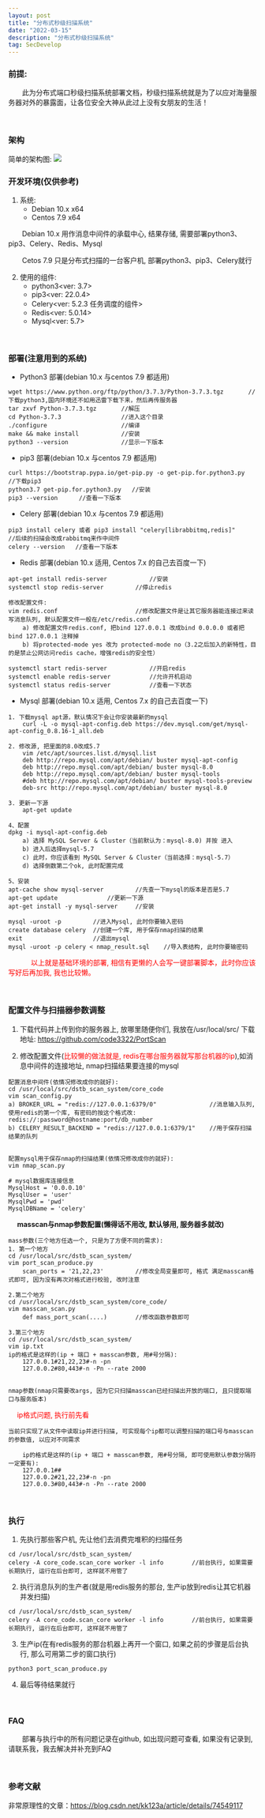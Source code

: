 ```yaml
---
layout: post
title: "分布式秒级扫描系统"
date: "2022-03-15"
description: "分布式秒级扫描系统"
tag: SecDevelop
--- 
```


### 前提:

&emsp;&emsp;此为分布式端口秒级扫描系统部署文档，秒级扫描系统就是为了以应对海量服务器对外的暴露面，让各位安全大神从此过上没有女朋友的生活！

&emsp;
### 架构

简单的架构图:
![](/images/port_scan_image/arch.jpg)


### 开发环境(仅供参考)
1. 系统: 
    * Debian 10.x x64
    * Centos 7.9 x64

&emsp;&emsp;Debian 10.x 用作消息中间件的承载中心, 结果存储, 需要部署python3、pip3、Celery、Redis、Mysql

&emsp;&emsp;Cetos 7.9 只是分布式扫描的一台客户机, 部署python3、pip3、Celery就行

2. 使用的组件: 
    * python3<ver: 3.7>
    * pip3<ver: 22.0.4>
    * Celery<ver: 5.2.3 任务调度的组件>
    * Redis<ver: 5.0.14>
    * Mysql<ver: 5.7>

&emsp;
### 部署(注意用到的系统)
* Python3 部署(debian 10.x 与centos 7.9 都适用)
```
wget https://www.python.org/ftp/python/3.7.3/Python-3.7.3.tgz       //下载python3,国内环境还不如用迅雷下载下来，然后再传服务器
tar zxvf Python-3.7.3.tgz       //解压
cd Python-3.7.3                 //进入这个目录
./configure                     //编译
make && make install            //安装
python3 --version               //显示一下版本
```

* pip3 部署(debian 10.x 与centos 7.9 都适用)
```
curl https://bootstrap.pypa.io/get-pip.py -o get-pip.for.python3.py   //下载pip3
python3.7 get-pip.for.python3.py   //安装
pip3 --version      //查看一下版本 
```


* Celery 部署(debian 10.x 与centos 7.9 都适用)
```
pip3 install celery	或者 pip3 install "celery[librabbitmq,redis]"            //后续的扫描会改成rabbitmq来作中间件
celery --version   //查看一下版本
```

* Redis 部署(debian 10.x 适用, Centos 7.x 的自己去百度一下)
```
apt-get install redis-server			//安装
systemctl stop redis-server			//停止redis

修改配置文件:
vim redis.conf				        //修改配置文件是让其它服务器能连接过来读写消息队列, 默认配置文件一般在/etc/redis.conf
    a) 修改配置文件redis.conf, 把bind 127.0.0.1 改成bind 0.0.0.0 或者把 bind 127.0.0.1 注释掉
    b) 将protected-mode yes 改为 protected-mode no（3.2之后加入的新特性，目的是禁止公网访问redis cache，增强redis的安全性）

systemctl start redis-server			//开启redis
systemctl enable redis-server			//允许开机启动
systemctl status redis-server			//查看一下状态
```

* Mysql 部署(debian 10.x 适用, Centos 7.x 的自己去百度一下)
```
1. 下载mysql apt源，默认情况下会让你安装最新的mysql
    curl -L -o mysql-apt-config.deb https://dev.mysql.com/get/mysql-apt-config_0.8.16-1_all.deb

2. 修改源, 把里面的8.0改成5.7
    vim /etc/apt/sources.list.d/mysql.list
    deb http://repo.mysql.com/apt/debian/ buster mysql-apt-config
    deb http://repo.mysql.com/apt/debian/ buster mysql-8.0
    deb http://repo.mysql.com/apt/debian/ buster mysql-tools
    #deb http://repo.mysql.com/apt/debian/ buster mysql-tools-preview
    deb-src http://repo.mysql.com/apt/debian/ buster mysql-8.0

3. 更新一下源
    apt-get update

4、配置
dpkg -i mysql-apt-config.deb
    a) 选择 MySQL Server & Cluster（当前默认为：mysql-8.0) 并按 进入
    b) 进入后选择mysql-5.7
    c) 此时，你应该看到 MySQL Server & Cluster（当前选择：mysql-5.7）
    d) 选择倒数第二个ok, 此时配置完成

5、安装
apt-cache show mysql-server	        //先查一下mysql的版本是否是5.7
apt-get update				//更新一下源
apt-get install -y mysql-server		//安装

mysql -uroot -p         //进入Mysql, 此时你要输入密码
create database celery  //创建一个库, 用于保存nmap扫描的结果
exit                    //退出mysql
mysql -uroot -p celery < nmap_result.sql    //导入表结构, 此时你要输密码
```

&emsp;
&emsp;&emsp;<font color=red>以上就是基础环境的部署, 相信有更懒的人会写一键部署脚本，此时你应该写好后再加我, 我也比较懒。</font>


&emsp;
### 配置文件与扫描器参数调整
1. 下载代码并上传到你的服务器上, 放哪里随便你们, 我放在/usr/local/src/
下载地址: https://github.com/code3322/PortScan

2. 修改配置文件(<font color=red>比较懒的做法就是, redis在哪台服务器就写那台机器的ip</font>),如消息中间件的连接地址, nmap扫描结果要连接的mysql
```
配置消息中间件(依情况修改成你的就好):
cd /usr/local/src/dstb_scan_system/core_code
vim scan_config.py
a) BROKER_URL = "redis://127.0.0.1:6379/0"               //消息输入队列, 使用redis的第一个库, 有密码的按这个格式改: redis://:password@hostname:port/db_number
b) CELERY_RESULT_BACKEND = "redis://127.0.0.1:6379/1"    //用于保存扫描结果的队列


配置mysql用于保存nmap的扫描结果(依情况修改成你的就好):
vim nmap_scan.py

# mysql数据库连接信息
MysqlHost = '0.0.0.10'
MysqlUser = 'user'
MysqlPwd = 'pwd'
MysqlDBName = 'celery'
```

&emsp;
**masscan与nmap参数配置(懒得话不用改, 默认够用, 服务器多就改)**
```
mass参数(三个地方任选一个, 只是为了方便不同的需求):
1. 第一个地方
cd /usr/local/src/dstb_scan_system/
vim port_scan_produce.py            
    scan_ports = '21,22,23'         //修改全局变量即可, 格式 满足masscan格式即可, 因为没有再次对格式进行校验, 改时注意

2.第二个地方
cd /usr/local/src/dstb_scan_system/core_code/
vim masscan_scan.py
    def mass_port_scan(....)        //修改函数参数即可

3.第三个地方
cd /usr/local/src/dstb_scan_system/
vim ip.txt                  
ip的格式是这样的(ip + 端口 + masscan参数, 用#号分隔): 
    127.0.0.1#21,22,23#-n -pn
    127.0.0.2#80,443#-n -Pn --rate 2000


nmap参数(nmap只需要改args, 因为它只扫描masscan已经扫描出开放的端口, 且只提取端口与服务版本)
```

&emsp;
<font color=red>ip格式问题, 执行前先看</font>
```
当前只实现了从文件中读取ip并进行扫描, 可实现每个ip都可以调整扫描的端口号与masscan的参数值, 以应对不同需求

    ip的格式是这样的(ip + 端口 + masscan参数, 用#号分隔, 即可使用默认参数分隔符一定要有): 
    127.0.0.1##
    127.0.0.2#21,22,23#-n -pn
    127.0.0.3#80,443#-n -Pn --rate 2000
```


&emsp;
### 执行
1. 先执行那些客户机, 先让他们去消费完堆积的扫描任务
```
cd /usr/local/src/dstb_scan_system/
celery -A core_code.scan_core worker -l info        //前台执行, 如果需要长期执行, 运行在后台即可, 这样就不用管了
```


2. 执行消息队列的生产者(就是用redis服务的那台, 生产ip放到redis让其它机器并发扫描)
```
cd /usr/local/src/dstb_scan_system/
celery -A core_code.scan_core worker -l info        //前台执行, 如果需要长期执行, 运行在后台即可, 这样就不用管了
```

3. 生产ip(在有redis服务的那台机器上再开一个窗口, 如果之前的步骤是后台执行, 那么可用第二步的窗口执行)
```
python3 port_scan_produce.py
```

4. 最后等待结果就行

&emsp;
### FAQ
&emsp;&emsp;部署与执行中的所有问题记录在github, 如出现问题可查看, 如果没有记录到, 请联系我，我去解决并补充到FAQ


&emsp;
### 参考文献
非常原理性的文章：https://blog.csdn.net/kk123a/article/details/74549117                            